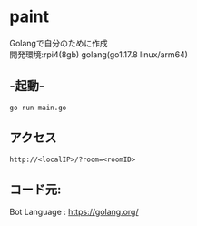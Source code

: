 # paint
Golangで自分のために作成  
開発環境:rpi4(8gb) golang(go1.17.8 linux/arm64)  

## -起動-  
```go run main.go```
  
## アクセス  
`http://<localIP>/?room=<roomID>`
## コード元:  
Bot Language   : https://golang.org/  

